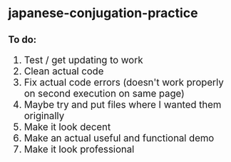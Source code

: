 # japanese-conjugation-practice

## To do:

<span style="font-size:1.5em;">

1. Test / get updating to work
2. Clean actual code
3. Fix actual code errors (doesn't work properly on second execution on same page)
4. Maybe try and put files where I wanted them originally
5. Make it look decent
6. Make an actual useful and functional demo
7. Make it look professional

</span>